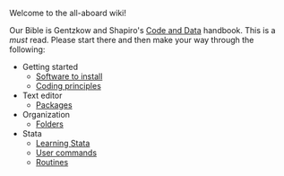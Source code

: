 Welcome to the all-aboard wiki! 

Our Bible is Gentzkow and Shapiro's [Code and Data](https://web.stanford.edu/~gentzkow/research/CodeAndData.pdf) handbook. This is a *must* read. Please start there and then make your way through the following: 

* Getting started 
  - [Software to install](Software)
  - [Coding principles](code-and-data)
* Text editor
  - [Packages](ST-packages)
* Organization
  - [Folders](Dropbox-folder-organization)
* Stata
  - [Learning Stata](learning-stata)
  - [User commands](stata-ado)
  - [Routines](routines)